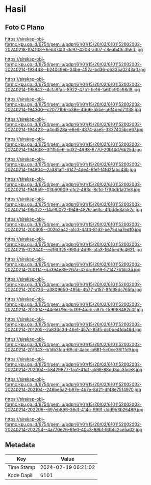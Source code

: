 # Hasil

## Foto C Plano

https://sirekap-obj-formc.kpu.go.id/6754/pemilu/pdpr/61/01/15/20/02/6101152002002-20240218-104108--6eb374f3-dc97-4203-ad07-c8eab43c3b6d.jpg

https://sirekap-obj-formc.kpu.go.id/6754/pemilu/pdpr/61/01/15/20/02/6101152002002-20240214-193448--b240c9eb-34be-452a-bd36-c6335a0243a0.jpg

https://sirekap-obj-formc.kpu.go.id/6754/pemilu/pdpr/61/01/15/20/02/6101152002002-20240214-195842--4c1a9fac-8922-47b1-be16-1a60c90c98d8.jpg

https://sirekap-obj-formc.kpu.go.id/6754/pemilu/pdpr/61/01/15/20/02/6101152002002-20240214-194300--c20771b6-b38e-4366-a5be-a6f4ded71138.jpg

https://sirekap-obj-formc.kpu.go.id/6754/pemilu/pdpr/61/01/15/20/02/6101152002002-20240214-194423--a4cd528a-e8e6-4874-aae5-3337405bce67.jpg

https://sirekap-obj-formc.kpu.go.id/6754/pemilu/pdpr/61/01/15/20/02/6101152002002-20240214-194638--3f1f5be6-bd32-4998-8770-20b14d76b25d.jpg

https://sirekap-obj-formc.kpu.go.id/6754/pemilu/pdpr/61/01/15/20/02/6101152002002-20240214-194804--2a381af1-6147-4de4-9fef-f4fd2fabc43b.jpg

https://sirekap-obj-formc.kpu.go.id/6754/pemilu/pdpr/61/01/15/20/02/6101152002002-20240214-194859--03b60909-cfc2-483c-8c1d-f794db1a01e8.jpg

https://sirekap-obj-formc.kpu.go.id/6754/pemilu/pdpr/61/01/15/20/02/6101152002002-20240214-195022--14a90072-1949-4876-ae3c-4fbdde3a552c.jpg

https://sirekap-obj-formc.kpu.go.id/6754/pemilu/pdpr/61/01/15/20/02/6101152002002-20240214-200605--002b2a42-a1c3-44f4-81d2-be75daa7ed10.jpg

https://sirekap-obj-formc.kpu.go.id/6754/pemilu/pdpr/61/01/15/20/02/6101152002002-20240215-022440--ed16f325-990d-4d95-afa3-1645ed9c4621.jpg

https://sirekap-obj-formc.kpu.go.id/6754/pemilu/pdpr/61/01/15/20/02/6101152002002-20240214-200114--da394e89-267a-42da-8e19-571477b1dc35.jpg

https://sirekap-obj-formc.kpu.go.id/6754/pemilu/pdpr/61/01/15/20/02/6101152002002-20240214-200736--a3809650-495b-4b77-a157-8fc95dc765fa.jpg

https://sirekap-obj-formc.kpu.go.id/6754/pemilu/pdpr/61/01/15/20/02/6101152002002-20240214-201004--44e5079d-bd39-4aab-a97b-f59088482c0f.jpg

https://sirekap-obj-formc.kpu.go.id/6754/pemilu/pdpr/61/01/15/20/02/6101152002002-20240214-201205--2a830c3d-46e1-457d-85f5-dc0be4fda46d.jpg

https://sirekap-obj-formc.kpu.go.id/6754/pemilu/pdpr/61/01/15/20/02/6101152002002-20240214-201343--b1db3fca-69cd-4acc-b681-5c0ce36f1fc9.jpg

https://sirekap-obj-formc.kpu.go.id/6754/pemilu/pdpr/61/01/15/20/02/6101152002002-20240214-202004--b8429877-1aa1-41d1-a599-88dd3dc35de8.jpg

https://sirekap-obj-formc.kpu.go.id/6754/pemilu/pdpr/61/01/15/20/02/6101152002002-20240214-202104--246be5a2-b97e-4b7e-8d21-df48e7514970.jpg

https://sirekap-obj-formc.kpu.go.id/6754/pemilu/pdpr/61/01/15/20/02/6101152002002-20240214-202206--697eb896-36df-414c-999f-ddd953b26489.jpg

https://sirekap-obj-formc.kpu.go.id/6754/pemilu/pdpr/61/01/15/20/02/6101152002002-20240214-202254--4a770e26-9fe0-40c3-89bf-93bfc2ce5a02.jpg


## Metadata

| Key        | Value               |
| ---------- | ------------------- |
| Time Stamp | 2024-02-19 06:21:02 |
| Kode Dapil | 6101                |




